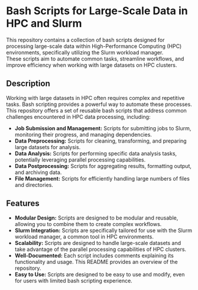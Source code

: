 # Bash Scripts for Large-Scale Data in HPC and Slurm

This repository contains a collection of bash scripts designed for processing large-scale data within High-Performance Computing (HPC) environments, specifically utilizing the Slurm workload manager.  
These scripts aim to automate common tasks, streamline workflows, and improve efficiency when working with large datasets on HPC clusters.

## Description

Working with large datasets in HPC often requires complex and repetitive tasks.  Bash scripting provides a powerful way to automate these processes. This repository offers a set of reusable bash scripts that address common challenges encountered in HPC data processing, including:

* **Job Submission and Management:** Scripts for submitting jobs to Slurm, monitoring their progress, and managing dependencies.
* **Data Preprocessing:** Scripts for cleaning, transforming, and preparing large datasets for analysis.
* **Data Analysis:** Scripts for performing specific data analysis tasks, potentially leveraging parallel processing capabilities.
* **Data Postprocessing:** Scripts for aggregating results, formatting output, and archiving data.
* **File Management:** Scripts for efficiently handling large numbers of files and directories.

## Features

* **Modular Design:** Scripts are designed to be modular and reusable, allowing you to combine them to create complex workflows.
* **Slurm Integration:** Scripts are specifically tailored for use with the Slurm workload manager, a common tool in HPC environments.
* **Scalability:** Scripts are designed to handle large-scale datasets and take advantage of the parallel processing capabilities of HPC clusters.
* **Well-Documented:**  Each script includes comments explaining its functionality and usage.  This README provides an overview of the repository.
* **Easy to Use:**  Scripts are designed to be easy to use and modify, even for users with limited bash scripting experience.
